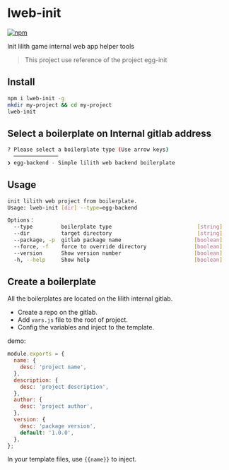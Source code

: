 lweb-init
=======

[![npm](https://img.shields.io/npm/v/lweb-init.svg?style=flat-square)](https://npmjs.org/package/lweb-init)

Init lilith game internal web app helper tools

> This project use reference of the project egg-init

## Install

```bash
npm i lweb-init -g
mkdir my-project && cd my-project
lweb-init
```

## Select a boilerplate on Internal gitlab address

```bash
? Please select a boilerplate type (Use arrow keys)
  ──────────────
❯ egg-backend - Simple lilith web backend boilerplate
```

## Usage

```bash
init lilith web project from boilerplate.
Usage: lweb-init [dir] --type=egg-backend

Options：
  --type         boilerplate type                           [string]
  --dir          target directory                           [string]
  --package, -p  gitlab package name                       [boolean]
  --force, -f    force to override directory               [boolean]
  --version      Show version number                       [boolean]
  -h, --help     Show help                                 [boolean]
```

## Create a boilerplate

All the boilerplates are located on the lilith internal gitlab.

- Create a repo on the gitlab.
- Add `vars.js` file to the root of project.
- Config the variables and inject to the template.

demo:

```javascript
module.exports = {
  name: {
    desc: 'project name',
  },
  description: {
    desc: 'project description',
  },
  author: {
    desc: 'project author',
  },
  version: {
    desc: 'package version',
    default: '1.0.0',
  },
};
```

In your template files, use `{{name}}` to inject.